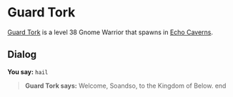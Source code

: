 # Guard Tork



[Guard Tork](/npc/153024) is a level 38 Gnome Warrior that spawns in [Echo Caverns](/zone/153).



## Dialog

**You say:** `hail`



>**Guard Tork says:** Welcome, Soandso, to the Kingdom of Below.
end

